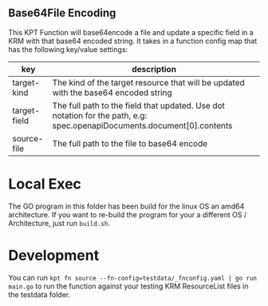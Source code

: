 ## Base64File Encoding ##

This KPT Function will base64encode a file and update a specific field in a KRM with that base64 encoded string. It takes in a function config map that has the following key/value settings:

| key | description |
| -- | -- |
| target-kind | The kind of the target resource that will be updated with the base64 encoded string |\
| target-field | The full path to the field that updated. Use dot notation for the path, e.g: spec.openapiDocuments.document[0].contents |
| source-file | The full path to the file to base64 encode |

# Local Exec
The GO program in this folder has been build for the linux OS an amd64 architecture. If you want to re-build the program for your a different OS / Architecture, just run `build.sh`.

# Development
You can run `kpt fn source --fn-config=testdata/_fnconfig.yaml | go run main.go` to run the function against your testing KRM ResourceList files in the testdata folder.